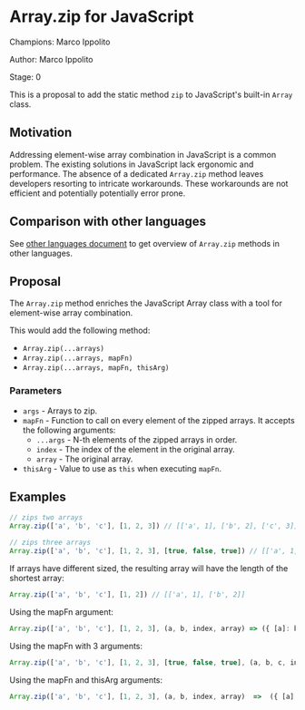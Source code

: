 # Array.zip for JavaScript

Champions: Marco Ippolito

Author: Marco Ippolito

Stage: 0

This is a proposal to add the static method `zip` to JavaScript's built-in `Array` class.

## Motivation

Addressing element-wise array combination in JavaScript is a common problem.
The existing solutions in JavaScript lack ergonomic and performance.
The absence of a dedicated `Array.zip` method leaves developers resorting to intricate workarounds.
These workarounds are not efficient and potentially potentially error prone.

## Comparison with other languages

See [other languages document](./other-languages.md) to get overview of `Array.zip` methods in other languages.

## Proposal

The `Array.zip` method enriches the JavaScript Array class with a tool for element-wise array combination.

This would add the following method:

* `Array.zip(...arrays)`
* `Array.zip(...arrays, mapFn)`
* `Array.zip(...arrays, mapFn, thisArg)`

### Parameters

* `args` - Arrays to zip.
* `mapFn` - Function to call on every element of the zipped arrays. It accepts the following arguments:
  * `...args` - N-th elements of the zipped arrays in order.
  * `index` - The index of the element in the original array.
  * `array` - The original array.
* `thisArg` - Value to use as `this` when executing `mapFn`.

## Examples

```js
// zips two arrays
Array.zip(['a', 'b', 'c'], [1, 2, 3]) // [['a', 1], ['b', 2], ['c', 3]]

// zips three arrays
Array.zip(['a', 'b', 'c'], [1, 2, 3], [true, false, true]) // [['a', 1, true], ['b', 2, false], ['c', 3, true]]
```

If arrays have different sized, the resulting array will have the length of the shortest array:

```js
Array.zip(['a', 'b', 'c'], [1, 2]) // [['a', 1], ['b', 2]]
```

Using the mapFn argument:

```js
Array.zip(['a', 'b', 'c'], [1, 2, 3], (a, b, index, array) => ({ [a]: b })) // [{ a: 1}, {b: 2}, {c: 3}]
```

Using the mapFn with 3 arguments:

```js
Array.zip(['a', 'b', 'c'], [1, 2, 3], [true, false, true], (a, b, c, index, array) => ({ [a]: c ? b : null })) // [{ a: 1}, {b: null}, {c: 3}]
```

Using the mapFn and thisArg arguments:

```js
Array.zip(['a', 'b', 'c'], [1, 2, 3], (a, b, index, array)  =>  ({ [a]: b + this.offset }), { offset: 10 }) // [{ a: 11}, {b: 12}, {c: 13}]
```
